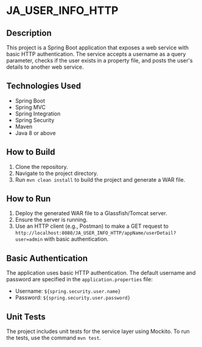 # JA_USER_INFO_HTTP

## Description
This project is a Spring Boot application that exposes a web service with basic HTTP authentication. The service accepts a username as a query parameter, checks if the user exists in a property file, and posts the user's details to another web service.

## Technologies Used
- Spring Boot
- Spring MVC
- Spring Integration
- Spring Security
- Maven
- Java 8 or above

## How to Build
1. Clone the repository.
2. Navigate to the project directory.
3. Run `mvn clean install` to build the project and generate a WAR file.

## How to Run
1. Deploy the generated WAR file to a Glassfish/Tomcat server.
2. Ensure the server is running.
3. Use an HTTP client (e.g., Postman) to make a GET request to `http://localhost:8080/JA_USER_INFO_HTTP/appName/userDetail?user=admin` with basic authentication.

## Basic Authentication
The application uses basic HTTP authentication. The default username and password are specified in the `application.properties` file:
- Username: `${spring.security.user.name}`
- Password: `${spring.security.user.password}`

## Unit Tests
The project includes unit tests for the service layer using Mockito. To run the tests, use the command `mvn test`.